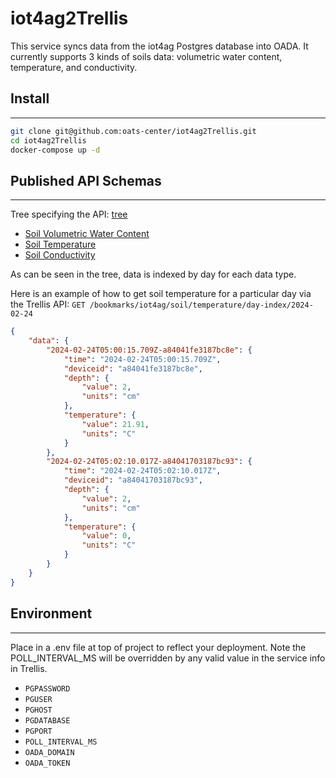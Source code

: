 # iot4ag2Trellis

This service syncs data from the iot4ag Postgres database into OADA.  It currently
supports 3 kinds of soils data: volumetric water content, temperature, and conductivity.

## Install
----------
```bash
git clone git@github.com:oats-center/iot4ag2Trellis.git
cd iot4ag2Trellis
docker-compose up -d
```

## Published API Schemas
--------------
Tree specifying the API: [tree](src/tree.ts)

* [Soil Volumetric Water Content](./src/schema-WaterContent.ts)
* [Soil Temperature](./src/schema-WaterContent.ts)
* [Soil Conductivity](./src/schema-WaterContent.ts)

As can be seen in the tree, data is indexed by day for each data type.

Here is an example of how to get soil temperature for a particular day via the Trellis API:
`GET /bookmarks/iot4ag/soil/temperature/day-index/2024-02-24`
```json
{
	"data": {
		"2024-02-24T05:00:15.709Z-a84041fe3187bc8e": {
			"time": "2024-02-24T05:00:15.709Z",
			"deviceid": "a84041fe3187bc8e",
			"depth": {
				"value": 2,
				"units": "cm"
			},
			"temperature": {
				"value": 21.91,
				"units": "C"
			}
		},
		"2024-02-24T05:02:10.017Z-a84041703187bc93": {
			"time": "2024-02-24T05:02:10.017Z",
			"deviceid": "a84041703187bc93",
			"depth": {
				"value": 2,
				"units": "cm"
			},
			"temperature": {
				"value": 0,
				"units": "C"
			}
		}
    }
}
```


## Environment
--------------
Place in a .env file at top of project to reflect your deployment.  Note the POLL_INTERVAL_MS
will be overridden by any valid value in the service info in Trellis.
* `PGPASSWORD`
* `PGUSER`
* `PGHOST`
* `PGDATABASE`
* `PGPORT`
* `POLL_INTERVAL_MS`
* `OADA_DOMAIN`
* `OADA_TOKEN`
